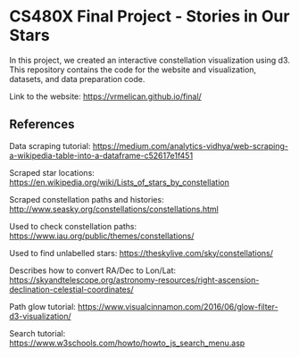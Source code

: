 # CS480X Final Project - Stories in Our Stars

In this project, we created an interactive constellation visualization using d3. This repository contains the code for the website and visualization, datasets, and data preparation code.

Link to the website: https://vrmelican.github.io/final/

## References

Data scraping tutorial: https://medium.com/analytics-vidhya/web-scraping-a-wikipedia-table-into-a-dataframe-c52617e1f451

Scraped star locations: https://en.wikipedia.org/wiki/Lists_of_stars_by_constellation

Scraped constellation paths and histories: http://www.seasky.org/constellations/constellations.html

Used to check constellation paths: https://www.iau.org/public/themes/constellations/

Used to find unlabelled stars: https://theskylive.com/sky/constellations/

Describes how to convert RA/Dec to Lon/Lat: https://skyandtelescope.org/astronomy-resources/right-ascension-declination-celestial-coordinates/

Path glow tutorial: https://www.visualcinnamon.com/2016/06/glow-filter-d3-visualization/

Search tutorial: https://www.w3schools.com/howto/howto_js_search_menu.asp 




